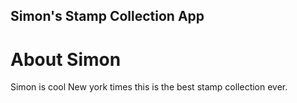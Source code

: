 Simon's Stamp Collection App
---

# About Simon

Simon is cool
New york times this is the best stamp collection ever.

